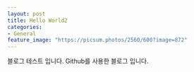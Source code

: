 ```yaml
---
layout: post
title: Hello World2
categories:
- General
feature_image: "https://picsum.photos/2560/600?image=872"
---
```


블로그 테스트 입니다. Github를 사용한 블로그 입니다.
